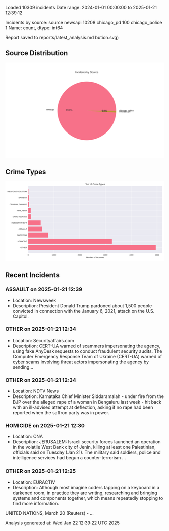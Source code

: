 
Loaded 10309 incidents
Date range: 2024-01-01 00:00:00 to 2025-01-21 12:39:12

Incidents by source:
source
newsapi           10208
chicago_pd          100
chicago_police        1
Name: count, dtype: int64

Report saved to reports/latest_analysis.md
bution.svg)

## Source Distribution
![Source Distribution](images/source_distribution.svg)

## Crime Types
![Crime Types](images/crime_types.svg)

## Recent Incidents

### ASSAULT on 2025-01-21 12:39
- Location: Newsweek
- Description: President Donald Trump pardoned about 1,500 people convicted in connection with the January 6, 2021, attack on the U.S. Capitol.


### OTHER on 2025-01-21 12:34
- Location: Securityaffairs.com
- Description: CERT-UA warned of scammers impersonating the agency, using fake AnyDesk requests to conduct fraudulent security audits. The Computer Emergency Response Team of Ukraine (CERT-UA) warned of cyber scams involving threat actors impersonating the agency by sending…


### OTHER on 2025-01-21 12:34
- Location: NDTV News
- Description: Karnataka Chief Minister Siddaramaiah - under fire from the BJP over the alleged rape of a woman in Bengaluru last week - hit back with an ill-advised attempt at deflection, asking if no rape had been reported when the saffron party was in power.


### HOMICIDE on 2025-01-21 12:30
- Location: CNA
- Description: JERUSALEM: Israeli security forces launched an operation in the volatile West Bank city of Jenin, killing at least one Palestinian, officials said on Tuesday (Jan 21). The military said soldiers, police and intelligence services had begun a counter-terrorism …


### OTHER on 2025-01-21 12:25
- Location: EURACTIV
- Description: Although most imagine coders tapping on a keyboard in a darkened room, in practice they are writing, researching and bringing systems and components together, which means repeatedly stopping to find more information.





UNITED NATIONS, March 20 (Reuters) - …

Analysis generated at: Wed Jan 22 12:39:22 UTC 2025
